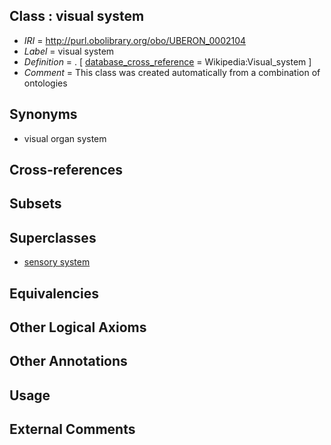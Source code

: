 
## Class : visual system

 * *IRI* = http://purl.obolibrary.org/obo/UBERON_0002104
 * *Label* = visual system
 * *Definition* = . [ [database_cross_reference](../../ef/oboInOwl#hasDbXref.md) = Wikipedia:Visual_system ]
 * *Comment* = This class was created automatically from a combination of ontologies

## Synonyms

 * visual organ system

## Cross-references


## Subsets


## Superclasses

 * [sensory system](../../UBERON/32/UBERON_0001032.md)

## Equivalencies


## Other Logical Axioms


## Other Annotations


## Usage


## External Comments

